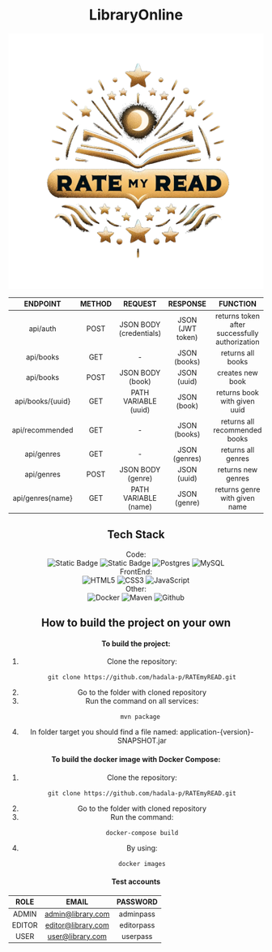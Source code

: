 <div align="center">



<h1>LibraryOnline</h1>

![Logo](web-service/src/main/resources/static/img/RateMyReadLogo.png)

|       ENDPOINT        | METHOD  |         REQUEST          |       RESPONSE       |                    FUNCTION                     |
|:---------------------:|:-------:|:------------------------:|:--------------------:|:-----------------------------------------------:|
|       api/auth        |  POST   |  JSON BODY (credentials) |    JSON (JWT token)  | returns token after successfully authorization  |
|       api/books       |  GET    |            -             |      JSON (books)    |                returns all books                |
|       api/books       |  POST   |    JSON BODY (book)      |      JSON (uuid)     |                creates new book                 |
|   api/books/{uuid}    |  GET    |   PATH VARIABLE (uuid)   |      JSON (book)     |            returns book with given uuid         |
|   api/recommended     |  GET    |            -             |      JSON (books)    |            returns all recommended books        |
|       api/genres      |  GET    |            -             |      JSON (genres)   |                returns all genres               |
|       api/genres      |  POST   |    JSON BODY (genre)     |      JSON (uuid)     |                returns new genres               |
|   api/genres{name}    |  GET    |   PATH VARIABLE (name)   |      JSON (genre)    |            returns genre with given name        |




## Tech Stack
Code: <br>
![Static Badge](https://img.shields.io/badge/java_21-orange?style=for-the-badge&logo=openjdk&logoColor=white)
![Static Badge](https://img.shields.io/badge/Spring_Boot_3-6DB33F?style=for-the-badge&logo=spring&logoColor=white)
![Postgres](https://img.shields.io/badge/postgres-%23316192.svg?style=for-the-badge&logo=postgresql&logoColor=white)
![MySQL](https://img.shields.io/badge/MySQL-4479A1.svg?style=for-the-badge&logo=MySQL&logoColor=white)
<br>
FrontEnd: <br>
![HTML5](https://img.shields.io/badge/HTML5-E34F26.svg?style=for-the-badge&logo=HTML5&logoColor=white)
![CSS3](https://img.shields.io/badge/CSS3-1572B6.svg?style=for-the-badge&logo=CSS3&logoColor=white)
![JavaScript](https://img.shields.io/badge/JavaScript-F7DF1E.svg?style=for-the-badge&logo=JavaScript&logoColor=black)
<br>
Other: <br>
![Docker](https://img.shields.io/badge/docker-%230db7ed.svg?style=for-the-badge&logo=docker&logoColor=white)
![Maven](https://img.shields.io/badge/maven-C71A36?style=for-the-badge&logo=apachemaven&logoColor=white)
![Github](https://img.shields.io/badge/GitHub-181717.svg?style=for-the-badge&logo=GitHub&logoColor=white)


  ## How to build the project on your own
#### To build the project:
<ol>
<li>Clone the repository:</li>

```
git clone https://github.com/hadala-p/RATEmyREAD.git
```
<li>Go to the folder with cloned repository</li> 
<li>Run the command on all services:</li>

```
mvn package 
```
<li>In folder target you should find a file named: application-{version}-SNAPSHOT.jar</li>
</ol>

#### To build the docker image with Docker Compose:
<ol>
<li>Clone the repository:</li>

```
git clone https://github.com/hadala-p/RATEmyREAD.git
```
<li>Go to the folder with cloned repository</li> 
<li>Run the command:</li>

```
docker-compose build
```
<li>By using:

```
docker images
```
</li>
</ol>

  <h4>Test accounts</h4>


  |ROLE     | EMAIL             | PASSWORD                 |
  |:-------:|:-----------------:|:------------------------:|
  |ADMIN    |admin@library.com  |       adminpass          |
  |EDITOR   | editor@library.com|       editorpass         |
  |USER     | user@library.com  |       userpass           |

</div>
